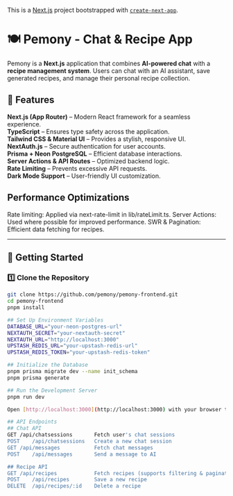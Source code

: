 This is a [Next.js](https://nextjs.org) project bootstrapped with [`create-next-app`](https://nextjs.org/docs/app/api-reference/cli/create-next-app).


# 🍽️ Pemony - Chat & Recipe App

Pemony is a **Next.js** application that combines **AI-powered chat** with a **recipe management system**. Users can chat with an AI assistant, save generated recipes, and manage their personal recipe collection.

## 🌟 Features

**Next.js (App Router)** – Modern React framework for a seamless experience.  
**TypeScript** – Ensures type safety across the application.  
**Tailwind CSS & Material UI** – Provides a stylish, responsive UI.  
**NextAuth.js** – Secure authentication for user accounts.  
**Prisma + Neon PostgreSQL** – Efficient database interactions.  
**Server Actions & API Routes** – Optimized backend logic.  
**Rate Limiting** – Prevents excessive API requests.  
**Dark Mode Support** – User-friendly UI customization.

## Performance Optimizations
Rate limiting: Applied via next-rate-limit in lib/rateLimit.ts.
Server Actions: Used where possible for improved performance.
SWR & Pagination: Efficient data fetching for recipes.

---

## 🚀 Getting Started

### **1️⃣ Clone the Repository**
```sh
git clone https://github.com/pemony/pemony-frontend.git
cd pemony-frontend
pnpm install

## Set Up Environment Variables
DATABASE_URL="your-neon-postgres-url"
NEXTAUTH_SECRET="your-nextauth-secret"
NEXTAUTH_URL="http://localhost:3000"
UPSTASH_REDIS_URL="your-upstash-redis-url"
UPSTASH_REDIS_TOKEN="your-upstash-redis-token"

## Initialize the Database
pnpm prisma migrate dev --name init_schema
pnpm prisma generate

## Run the Development Server
pnpm run dev

Open [http://localhost:3000](http://localhost:3000) with your browser to see the result.

## API Endpoints
## Chat API
GET	/api/chatsessions       Fetch user's chat sessions
POST	/api/chatsessions   Create a new chat session
GET	/api/messages	        Fetch chat messages
POST	/api/messages	    Send a message to AI

## Recipe API
GET	/api/recipes	        Fetch recipes (supports filtering & pagination)
POST	/api/recipes	    Save a new recipe
DELETE	/api/recipes/:id    Delete a recipe